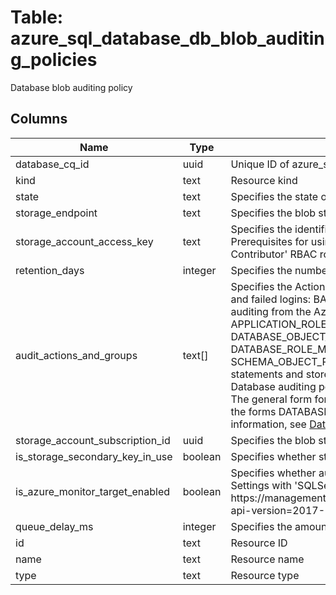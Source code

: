 
# Table: azure_sql_database_db_blob_auditing_policies
Database blob auditing policy
## Columns
| Name        | Type           | Description  |
| ------------- | ------------- | -----  |
|database_cq_id|uuid|Unique ID of azure_sql_databases table (FK)|
|kind|text|Resource kind|
|state|text|Specifies the state of the policy If state is Enabled, storageEndpoint or isAzureMonitorTargetEnabled are required Possible values include: 'BlobAuditingPolicyStateEnabled', 'BlobAuditingPolicyStateDisabled'|
|storage_endpoint|text|Specifies the blob storage endpoint (eg https://MyAccountblobcorewindowsnet) If state is Enabled, storageEndpoint or isAzureMonitorTargetEnabled is required|
|storage_account_access_key|text|Specifies the identifier key of the auditing storage account If state is Enabled and storageEndpoint is specified, not specifying the storageAccountAccessKey will use SQL server system-assigned managed identity to access the storage Prerequisites for using managed identity authentication: 1 Assign SQL Server a system-assigned managed identity in Azure Active Directory (AAD) 2 Grant SQL Server identity access to the storage account by adding 'Storage Blob Data Contributor' RBAC role to the server identity For more information, see [Auditing to storage using Managed Identity authentication](https://gomicrosoftcom/fwlink/?linkid=2114355)|
|retention_days|integer|Specifies the number of days to keep in the audit logs in the storage account|
|audit_actions_and_groups|text[]|Specifies the Actions-Groups and Actions to audit  The recommended set of action groups to use is the following combination - this will audit all the queries and stored procedures executed against the database, as well as successful and failed logins:  BATCH_COMPLETED_GROUP, SUCCESSFUL_DATABASE_AUTHENTICATION_GROUP, FAILED_DATABASE_AUTHENTICATION_GROUP  This above combination is also the set that is configured by default when enabling auditing from the Azure portal  The supported action groups to audit are (note: choose only specific groups that cover your auditing needs Using unnecessary groups could lead to very large quantities of audit records):  APPLICATION_ROLE_CHANGE_PASSWORD_GROUP BACKUP_RESTORE_GROUP DATABASE_LOGOUT_GROUP DATABASE_OBJECT_CHANGE_GROUP DATABASE_OBJECT_OWNERSHIP_CHANGE_GROUP DATABASE_OBJECT_PERMISSION_CHANGE_GROUP DATABASE_OPERATION_GROUP DATABASE_PERMISSION_CHANGE_GROUP DATABASE_PRINCIPAL_CHANGE_GROUP DATABASE_PRINCIPAL_IMPERSONATION_GROUP DATABASE_ROLE_MEMBER_CHANGE_GROUP FAILED_DATABASE_AUTHENTICATION_GROUP SCHEMA_OBJECT_ACCESS_GROUP SCHEMA_OBJECT_CHANGE_GROUP SCHEMA_OBJECT_OWNERSHIP_CHANGE_GROUP SCHEMA_OBJECT_PERMISSION_CHANGE_GROUP SUCCESSFUL_DATABASE_AUTHENTICATION_GROUP USER_CHANGE_PASSWORD_GROUP BATCH_STARTED_GROUP BATCH_COMPLETED_GROUP  These are groups that cover all sql statements and stored procedures executed against the database, and should not be used in combination with other groups as this will result in duplicate audit logs  For more information, see [Database-Level Audit Action Groups](https://docsmicrosoftcom/en-us/sql/relational-databases/security/auditing/sql-server-audit-action-groups-and-actions#database-level-audit-action-groups)  For Database auditing policy, specific Actions can also be specified (note that Actions cannot be specified for Server auditing policy) The supported actions to audit are: SELECT UPDATE INSERT DELETE EXECUTE RECEIVE REFERENCES  The general form for defining an action to be audited is: {action} ON {object} BY {principal}  Note that <object> in the above format can refer to an object like a table, view, or stored procedure, or an entire database or schema For the latter cases, the forms DATABASE::{db_name} and SCHEMA::{schema_name} are used, respectively  For example: SELECT on dbomyTable by public SELECT on DATABASE::myDatabase by public SELECT on SCHEMA::mySchema by public  For more information, see [Database-Level Audit Actions](https://docsmicrosoftcom/en-us/sql/relational-databases/security/auditing/sql-server-audit-action-groups-and-actions#database-level-audit-actions)|
|storage_account_subscription_id|uuid|Specifies the blob storage subscription Id|
|is_storage_secondary_key_in_use|boolean|Specifies whether storageAccountAccessKey value is the storage's secondary key|
|is_azure_monitor_target_enabled|boolean|Specifies whether audit events are sent to Azure Monitor In order to send the events to Azure Monitor, specify 'state' as 'Enabled' and 'isAzureMonitorTargetEnabled' as true  When using REST API to configure auditing, Diagnostic Settings with 'SQLSecurityAuditEvents' diagnostic logs category on the database should be also created Note that for server level audit you should use the 'master' database as {databaseName}  Diagnostic Settings URI format: PUT https://managementazurecom/subscriptions/{subscriptionId}/resourceGroups/{resourceGroup}/providers/MicrosoftSql/servers/{serverName}/databases/{databaseName}/providers/microsoftinsights/diagnosticSettings/{settingsName}?api-version=2017-05-01-preview  For more information, see [Diagnostic Settings REST API](https://gomicrosoftcom/fwlink/?linkid=2033207) or [Diagnostic Settings PowerShell](https://gomicrosoftcom/fwlink/?linkid=2033043)|
|queue_delay_ms|integer|Specifies the amount of time in milliseconds that can elapse before audit actions are forced to be processed The default minimum value is 1000 (1 second) The maximum is 2,147,483,647|
|id|text|Resource ID|
|name|text|Resource name|
|type|text|Resource type|
